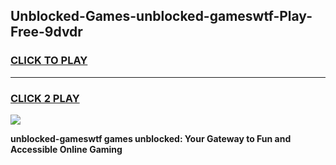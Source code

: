 
## Unblocked-Games-unblocked-gameswtf-Play-Free-9dvdr
<h3>
<a href="https://premium76.site?title=unblocked-gameswtf&ref=20M">CLICK TO PLAY</a></h3>
<hr>

<h3>
<a href="https://premium76.site?title=unblocked-gameswtf&ref=20M">CLICK 2 PLAY</a>
  
</h3>

<a href="https://premium76.site?title=unblocked-gameswtf&ref=19M"><img src="https://clearcache.store/games.png"></a>


**unblocked-gameswtf games unblocked: Your Gateway to Fun and Accessible Online Gaming**
